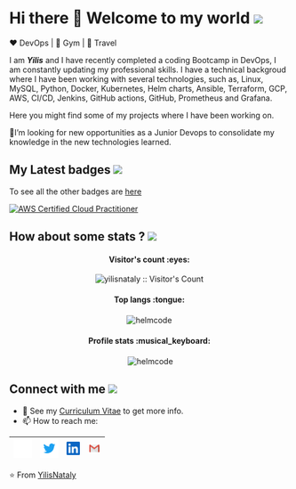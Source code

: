 # Hi there 👋 Welcome to my world <img src="https://github.com/TheDudeThatCode/TheDudeThatCode/blob/master/Assets/Earth.gif" width="24px">


:heart: DevOps | :black_heart: Gym | :blue_heart: Travel
 
 I am ***Yilis*** and I have recently completed a coding Bootcamp in DevOps, I am constantly updating my professional skills. I have a technical backgroud where I have been working with several technologies, such as, Linux, MySQL, Python, Docker, Kubernetes, Helm charts, Ansible, Terraform, GCP, AWS, CI/CD, Jenkins, GitHub actions, GitHub, Prometheus and Grafana.
 
 Here you might find some of my projects where I have been working on.
 
 🔭I’m looking for new opportunities as a Junior Devops to consolidate my knowledge in the new technologies learned.
 
 ## My Latest badges <img src="https://media.giphy.com/media/3orifgYbnsq43eFsdO/giphy.gif" width="50">
 To see all the other badges are [here](https://www.credly.com/users/yilis-ramirez/badges/)
<!--START_SECTION:badges-->
[![AWS Certified Cloud Practitioner](https://images.credly.com/size/100x100/images/00634f82-b07f-4bbd-a6bb-53de397fc3a6/image.png)](http://www.credly.com/badges/c8b4e58b-aa55-4da4-ba76-721a1435ed50 "AWS Certified Cloud Practitioner")
<!--END_SECTION:badges-->
 
## How about some stats ? <img src="https://media.giphy.com/media/VgCDAzcKvsR6OM0uWg/giphy.gif" width="50">

<h4 align="center">Visitor's count :eyes:</h4>

<p align="center"><img src="https://profile-counter.glitch.me/{yilisnataly}/count.svg" alt="yilisnataly :: Visitor's Count" /></p>

<h4 align="center">Top langs :tongue:</h4>
<p align="center" ><img align="center" src="https://github-readme-stats.vercel.app/api/top-langs?username=yilisnataly&show_icons=true&locale=en&layout=compact&theme=tokyonight" alt="helmcode" /></p>

<h4 align="center">Profile stats :musical_keyboard:</h4>
<p align="center" >&nbsp;<img align="center" src="https://github-readme-stats.vercel.app/api?username=yilisnataly&show_icons=true&theme=tokyonight&locale=en" alt="helmcode" /></p>

## Connect with me <img src="https://media.giphy.com/media/xT9DPIlGnuHpr2yObu/giphy.gif" width="80">
- 📝 See my [Curriculum Vitae](https://drive.google.com/file/d/1J2Pznhz2G4WNOUxDC5049atREmWIGjUP/view?usp=sharing) to get more info.
- 📫 How to reach me:

| [<img src="https://raw.githubusercontent.com/Delta456/Delta456/master/img/github.png" alt="github logo" width="34">](https://github.com/yilisnataly) |  [<img src="https://raw.githubusercontent.com/Delta456/Delta456/master/img/twitter.png" alt="twitter logo" width="34">](https://twitter.com/yilis_nataly) |  [<img src="https://github.com/Amchuz/Amchuz/blob/master/linkedin.jpeg" alt="linkedin logo" width="24">](https://www.linkedin.com/in/yilisr/) |  [<img src="https://github.com/Amchuz/Amchuz/blob/master/gmail.jpeg" alt="gmail logo" width="24">](yilis.nataly@gmail.com)
|---|---|---|---|

:star: From [YilisNataly](https://github.com/yilisnataly/)
<!--
**yilisnataly/yilisnataly** is a ✨ _special_ ✨ repository because its `README.md` (this file) appears on your GitHub profile.

Here are some ideas to get you started:

- 🔭 I’m currently working on ...
- 🌱 I’m currently learning ...
- 👯 I’m looking to collaborate on ...
- 🤔 I’m looking for help with ...
- 💬 Ask me about ...
- 📫 How to reach me: ...
- 😄 Pronouns: ...
- ⚡ Fun fact: ...
-->
